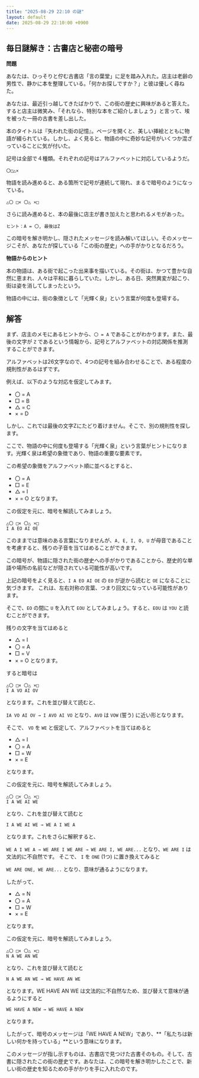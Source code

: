 ```yaml
---
title: "2025-08-29 22:10 の謎"
layout: default
date: 2025-08-29 22:10:00 +0900
---
```

## 毎日謎解き：古書店と秘密の暗号

**問題**

あなたは、ひっそりと佇む古書店「言の葉堂」に足を踏み入れた。店主は老齢の男性で、静かに本を整理している。「何かお探しですか？」と彼は優しく尋ねた。

あなたは、最近引っ越してきたばかりで、この街の歴史に興味があると答えた。すると店主は微笑み、「それなら、特別な本をご紹介しましょう」と言って、埃を被った一冊の古書を差し出した。

本のタイトルは『失われた街の記憶』。ページを開くと、美しい挿絵とともに物語が綴られている。しかし、よく見ると、物語の中に奇妙な記号がいくつか混ざっていることに気が付いた。

記号は全部で４種類。それぞれの記号はアルファベットに対応しているようだ。

```
〇□△×
```

物語を読み進めると、ある箇所で記号が連続して現れ、まるで暗号のようになっている。

```
△〇 □× 〇△ ×□
```

さらに読み進めると、本の最後に店主が書き加えたと思われるメモがあった。

```
ヒント：A = 〇, 最後はZ
```

この暗号を解き明かし、隠されたメッセージを読み解いてほしい。そのメッセージこそが、あなたが探している「この街の歴史」への手がかりとなるだろう。

**物語からのヒント**

本の物語は、ある街で起こった出来事を描いている。その街は、かつて豊かな自然に恵まれ、人々は平和に暮らしていた。しかし、ある日、突然異変が起こり、街は姿を消してしまったという。

物語の中には、街の象徴として「光輝く泉」という言葉が何度も登場する。

## 解答

まず、店主のメモにあるヒントから、`〇 = A` であることがわかります。また、最後の文字が `Z` であるという情報から、記号とアルファベットの対応関係を推測することができます。

アルファベットは26文字なので、4つの記号を組み合わせることで、ある程度の規則性があるはずです。

例えば、以下のような対応を仮定してみます。

*   〇 = A
*   □ = B
*   △ = C
*   × = D

しかし、これでは最後の文字Zにたどり着けません。そこで、別の規則性を探します。

ここで、物語の中に何度も登場する「光輝く泉」という言葉がヒントになります。光輝く泉は希望の象徴であり、物語の重要な要素です。

この希望の象徴をアルファベット順に並べるとすると、

*   〇 = A
*   □ = E
*   △ = I
*   × = O
となります。

この仮定を元に、暗号を解読してみましょう。

```
△〇 □× 〇△ ×□
I A EO AI OE
```

このままでは意味のある言葉になりませんが、`A, E, I, O, U` が母音であることを考慮すると、残りの子音を当てはめることができます。

この暗号が、物語に隠された街の歴史への手がかりであることから、歴史的な単語や場所の名前などが隠されている可能性が高いです。

上記の暗号をよく見ると、`I A EO AI OE` の `EO` が逆から読むと `OE` になることに気づきます。
これは、左右対称の言葉、つまり回文になっている可能性があります。

そこで、`EO` の間に `U` を入れて `EOU` としてみましょう。すると、`EOU` は `YOU` と読むことができます。

残りの文字を当てはめると

*   △ = I
*   〇 = A
*   □ = V
*   × = O
  となります。

すると暗号は

```
△〇 □× 〇△ ×□
I A VO AI OV
```

となります。これを並び替えて読むと、

`IA VO AI OV → I AVO AI VO` となり、`AVO` は `VOW` (誓う) に近い形となります。

そこで、 `VO` を `WE` と仮定して、アルファベットを当てはめると

*   △ = I
*   〇 = A
*   □ = W
*   × = E

となります。

この仮定を元に、暗号を解読してみましょう。

```
△〇 □× 〇△ ×□
I A WE AI WE
```

となり、これを並び替えて読むと

`I A WE AI WE → WE A I WE A`

となります。これをさらに解釈すると、

`WE A I WE A → WE ARE I WE ARE → WE ARE I, WE ARE...` となり、`WE ARE I` は文法的に不自然です。
そこで、 `I` を `ONE` (1つ) に置き換えてみると

`WE ARE ONE, WE ARE...` となり、意味が通るようになります。

したがって、

*   △ = N
*   〇 = A
*   □ = W
*   × = E

となります。

この仮定を元に、暗号を解読してみましょう。

```
△〇 □× 〇△ ×□
N A WE AN WE
```

となり、これを並び替えて読むと

`N A WE AN WE → WE HAVE AN WE`

となります。WE HAVE AN WE は文法的に不自然なため、並び替えて意味が通るようにすると

`WE HAVE A NEW → WE HAVE A NEW`

となります。

したがって、暗号のメッセージは「WE HAVE A NEW」であり、**「私たちは新しい何かを持っている」**という意味になります。

このメッセージが指し示すものは、古書店で見つけた古書そのもの。そして、古書に隠されたこの街の歴史です。あなたは、この暗号を解き明かしたことで、新しい街の歴史を知るための手がかりを手に入れたのです。
